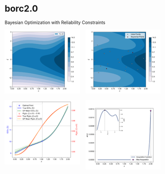 # borc2.0
Bayesian Optimization with Reliability Constraints

<div align="center">
  <div style="display: grid; grid-template-columns: repeat(2, 1fr); gap: 20px; max-width: 800px;">
    <img src="figs/analytic_f.png" alt="BayesOpt 1" width="100%"/>
    <img src="figs/analytic_fhat.png" alt="BayesOpt 2" width="100%"/>
    <img src="figs/analytic_posterior.png" alt="BayesOpt 3" width="100%"/>
    <img src="figs/analytic_acquisition.png" alt="BayesOpt 4" width="100%"/>
  </div>
</div>